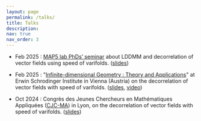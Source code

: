 ```yaml
---
layout: page
permalink: /talks/
title: Talks
description:
nav: true
nav_order: 3
---
```


- Feb 2025 : [MAP5 lab PhDs’ seminar](https://map5.mi.parisdescartes.fr/events/rayane-mouhli-2/) about LDDMM and decorrelation of vector fields using speed of varifolds. ([slides](https://rayanemouhli.github.io/assets/pdf/GTE_talk.pdf))

- Feb 2025 :  "[Infinite-dimensional Geometry : Theory and Applications](https://www.esi.ac.at/events/e550/)" at Erwin Schrodinger Institute in Vienna (Austria) on the decorrelation of vector fields with speed of varifolds. ([slides](https://rayanemouhli.github.io/assets/pdf/Vienna_talk.pdf), [video](https://www.youtube.com/watch?v=ds8odUOmPWM))

- Oct 2024 : Congrès des Jeunes Chercheurs en Mathématiques Appliquées ([CJC-MA](https://cjc-ma2024.sciencesconf.org/)) in Lyon, on the decorrelation of vector fields with speed of varifolds. ([slides](https://rayanemouhli.github.io/assets/pdf/CJCMA-talk.pdf))

